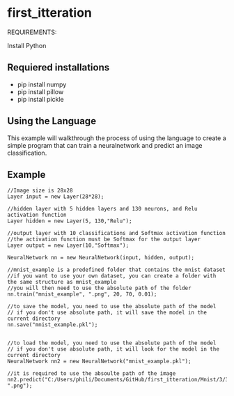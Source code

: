 # first_itteration


REQUIREMENTS:

Install Python 

## Requiered installations
- pip install numpy
- pip install pillow
- pip install pickle


## Using the Language
This example will walkthrough the process of using the language to create a simple program that can train a neuralnetwork and predict an image classification.

## Example
```
//Image size is 28x28
Layer input = new Layer(28*28);

//hidden layer with 5 hidden layers and 130 neurons, and Relu activation function
Layer hidden = new Layer(5, 130,"Relu");

//output layer with 10 classifications and Softmax activation function
//the activation function must be Softmax for the output layer
Layer output = new Layer(10,"Softmax");

NeuralNetwork nn = new NeuralNetwork(input, hidden, output);

//mnist_example is a predefined folder that contains the mnist dataset
//if you want to use your own dataset, you can create a folder with the same structure as mnist_example
//you will then need to use the absolute path of the folder
nn.train("mnist_example", ".png", 20, 70, 0.01);

//to save the model, you need to use the absolute path of the model
// if you don't use absolute path, it will save the model in the current directory
nn.save("mnist_example.pkl");


//to load the model, you need to use the absolute path of the model
// if you don't use absolute path, it will look for the model in the current directory
NeuralNetwork nn2 = new NeuralNetwork("mnist_example.pkl");

//it is required to use the absoulte path of the image
nn2.predict("C:/Users/phili/Documents/GitHub/first_itteration/Mnist/3/32.png", ".png");

```


